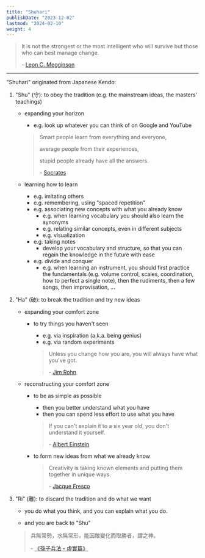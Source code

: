 ```yaml
---
title: "Shuhari"
publishDate: "2023-12-02"
lastmod: "2024-02-10"
weight: 4
---
```


> It is not the strongest or the most intelligent who will survive but those who can best manage change.
>
> \- [Leon C. Megginson](https://www.goodreads.com/quotes/293400-it-is-not-the-strongest-or-the-most-intelligent-who)

---

"Shuhari" originated from Japanese Kendo:

1. "Shu" (守): to obey the tradition (e.g. the mainstream ideas, the masters' teachings)

   - expanding your horizon

     - e.g. look up whatever you can think of on Google and YouTube

     > Smart people learn from everything and everyone,
     >
     > average people from their experiences,
     >
     > stupid people already have all the answers.
     >
     > \- [Socrates](https://www.goodreads.com/quotes/10408021-smart-people-learn-from-everything-and-everyone-average-people-from)

   - learning how to learn

     - e.g. imitating others
     - e.g. remembering, using "spaced repetition"
     - e.g. associating new concepts with what you already know
       - e.g. when learning vocabulary you should also learn the synonyms
       - e.g. relating similar concepts, even in different subjects
       - e.g. visualization
     - e.g. taking notes
       - develop your vocabulary and structure, so that you can regain the knowledge in the future with ease
     - e.g. divide and conquer
       - e.g. when learning an instrument, you should first practice the
         fundamentals (e.g. volume control, scales, coordination, how to perfect a
         single note), then the rudiments, then a few songs, then improvisation,
         ...

2. "Ha" (破): to break the tradition and try new ideas

   - expanding your comfort zone

     - to try things you haven't seen

       - e.g. via inspiration (a.k.a. being genius)
       - e.g. via random experiments

       > Unless you change how you are, you will always have what you've got.
       >
       > \- [Jim Rohn](https://www.goodreads.com/quotes/364884-unless-you-change-how-you-are-you-will-always-have)

   - reconstructing your comfort zone

     - to be as simple as possible

       - then you better understand what you have
       - then you can spend less effort to use what you have

       > If you can't explain it to a six year old, you don't understand it yourself.
       >
       > \- [Albert Einstein](https://www.goodreads.com/quotes/19421-if-you-can-t-explain-it-to-a-six-year-old)

     - to form new ideas from what we already know

       > Creativity is taking known elements and putting them together in unique
       > ways.
       >
       > \- [Jacque Fresco](https://quotefancy.com/quote/1196029/Jacque-Fresco-Creativity-is-taking-known-elements-and-putting-them-together-in-unique)

3. "Ri" (離): to discard the tradition and do what we want

   - you do what you think, and you can explain what you do.<br/>

   - and you are back to "Shu"

   > 兵無常勢，水無常形，能因敵變化而取勝者，謂之神。
   >
   > \- [《孫子兵法・虛實篇》](https://web.nutn.edu.tw/gac370/teaching/chapter/sun_Z.htm#6)
